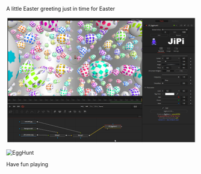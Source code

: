 <!-- +++ DO NOT REMOVE THIS COMMENT +++ DO NOT ADD OR EDIT ANY TEXT BEFORE THIS LINE +++ IT WOULD BE A REALLY BAD IDEA +++ -->

A little Easter greeting just in time for Easter

[![EggHunt](EggHunt.png)](EggHunt.fuse)

![EggHunt](https://user-images.githubusercontent.com/78935215/112955107-6053bd80-913f-11eb-8407-da1100e60da4.gif)

Have fun playing

<!-- +++ DO NOT REMOVE THIS COMMENT +++ DO NOT EDIT ANY TEXT THAT COMES AFTER THIS LINE +++ TRUST ME: JUST DON'T DO IT +++ -->
